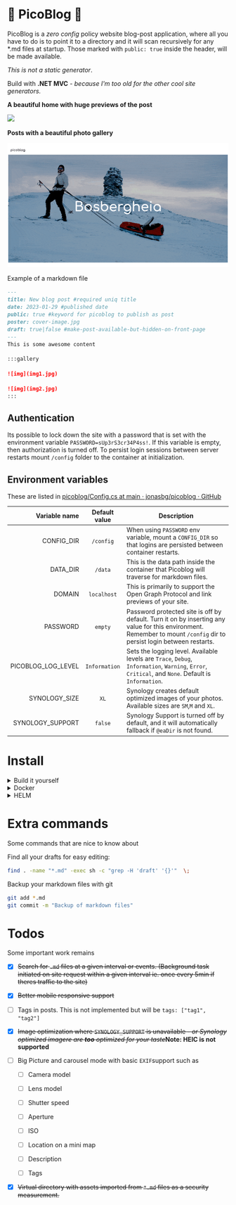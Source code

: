 # 📄 PicoBlog 📄

PicoBlog is a *zero config* policy website blog-post application, where all you have to do is to point it to a directory and it will scan recursively for any *.md files at startup.
Those marked with `public: true` inside the header, will be made available.

*This is not a static generator*.

Build with **.NET MVC** - *because I'm too old for the other cool site generators.*

**A beautiful home with huge previews of the post**

![](.github/docs/images/home.gif)

**Posts with a beautiful photo gallery**

![](.github/docs/images/post.gif)

Example of a markdown file

```markdown
---
title: New blog post #required uniq title
date: 2023-01-29 #published date
public: true #keyword for picoblog to publish as post
poster: cover-image.jpg
draft: true|false #make-post-available-but-hidden-on-front-page
---
This is some awesome content

:::gallery

![img](img1.jpg)

![img](img2.jpg)
:::
```

## Authentication

Its possible to lock down the site with a password that is set with the environment variable `PASSWORD=sUp3rS3cr34P4ss!`. If this variable is empty, then authorization is turned off. To persist login sessions between server restarts mount `/config` folder to the container at initialization.

## Environment variables

These are listed in [picoblog/Config.cs at main · jonasbg/picoblog · GitHub](https://github.com/jonasbg/picoblog/blob/main/Models/Config.cs)

| Variable name    | Default value | Description                                                                                            |
| ----------------:|:-------------:| ------------------------------------------------------------------------------------------------------ |
| CONFIG_DIR       | `/config`     | When using `PASSWORD` env variable, mount a `CONFIG_DIR` so that logins are persisted between container restarts. |
| DATA_DIR         | `/data`       | This is the data path inside the container that Picoblog will traverse for markdown files.             |
| DOMAIN           | `localhost`   | This is primarily to support the Open Graph Protocol and link previews of your site.                    |
| PASSWORD         | `empty`       | Password protected site is off by default. Turn it on by inserting any value for this environment. Remember to mount `/config` dir to persist login between restarts. |
| PICOBLOG_LOG_LEVEL | `Information` | Sets the logging level. Available levels are `Trace`, `Debug`, `Information`, `Warning`, `Error`, `Critical`, and `None`. Default is `Information`.|
| SYNOLOGY_SIZE    | `XL`          | Synology creates default optimized images of your photos. Available sizes are `SM`,`M` and `XL`.       |
| SYNOLOGY_SUPPORT | `false`        | Synology Support is turned off by default, and it will automatically fallback if `@eaDir` is not found. |


# Install

<details>
  <summary>Build it yourself</summary>

```bash
docker build . -t jonasbg/picoblog
```

</details>

<details>
  <summary>Docker</summary>

  The latest build will always be uploaded to dockerhub so download it from there.

```bash
docker run -d -p 8080:8080 --cap-drop ALL --read-only -e DOMAIN=pico.blog --name picoblog --volume /image/directory:/data:ro jonasbg/picoblog
```
Or with password enabled. Tmpfs is mounted as an example. Persist that to a directory on the host to perist login sessions.
```bash
docker run -d -p 8080:8080 --cap-drop ALL --read-only -e PASSWORD="myPassword" -e DOMAIN=pico.blog --name picoblog --mount type=tmpfs,destination=/config --volume /image/directory:/data:ro jonasbg/picoblog
```

  Open ➡ [localhost:8080](http://localhost:8080).

### Restart
Update the docker image to latest version

```bash
docker run --rm -v /var/run/docker.sock:/var/run/docker.sock containrrr/watchtower --run-once picoblog
```

</details>

<details>
  <summary>HELM</summary>

```bash
helm repo add picoblog https://jonasbg.github.io/picoblog
helm repo install picoblog/picoblog --name picoblog
```

### Restart
```bash
kubectl rollout restart deployment/picoblog -n picoblog && kubectl rollout status deployment/picoblog -n picoblog
```

</details>

# Extra commands

Some commands that are nice to know about

Find all your drafts for easy editing:

```bash
find . -name "*.md" -exec sh -c "grep -H 'draft' '{}'"  \;
```

Backup your markdown files with git

```bash
git add *.md
git commit -m "Backup of markdown files"
```

# Todos

Some important work remains

- [x] ~~Search for `.md` files at a given interval or events. (Background task initiated on site request within a given interval ie. once every 5min if theres traffic to the site)~~

- [x] ~~Better mobile responsive support~~

- [ ] Tags in posts. This is not implemented but will be `tags: ["tag1", "tag2"]`

- [x] ~~Image optimization where `SYNOLOGY_SUPPORT` is unavailable - *or Synology optimized imagere are **too** optimized for your taste*~~__Note: HEIC is not supported__

- [ ] Big Picture and carousel mode with basic `EXIF`support such as

  - [ ] Camera model

  - [ ] Lens model

  - [ ] Shutter speed

  - [ ] Aperture

  - [ ] ISO

  - [ ] Location on a mini map

  - [ ] Description

  - [ ] Tags

- [x] ~~Virtual directory with assets imported from `*.md` files as a security measurement.~~
